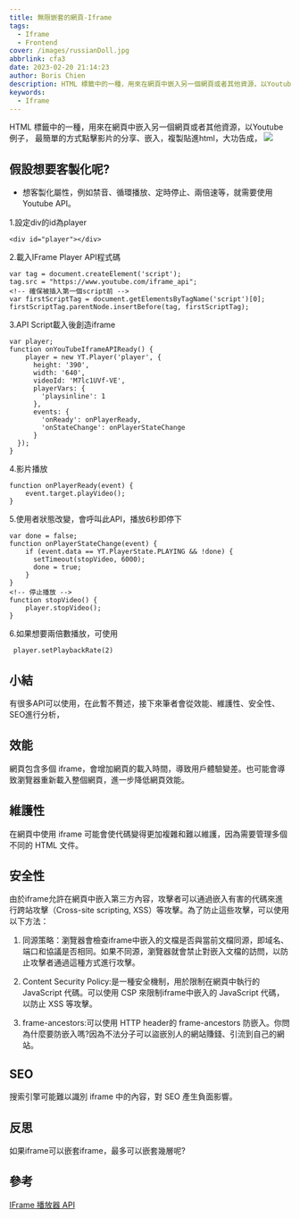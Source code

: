 ```yaml
---
title: 無限嵌套的網頁-Iframe
tags:
  - Iframe
  - Frontend
cover: /images/russianDoll.jpg
abbrlink: cfa3
date: 2023-02-20 21:14:23
author: Boris Chien
description: HTML 標籤中的一種，用來在網頁中嵌入另一個網頁或者其他資源，以Youtube例子，最簡單的方式點擊影片的分享、嵌入，複製貼進html，大功告成
keywords:
  - Iframe
---
```


HTML 標籤中的一種，用來在網頁中嵌入另一個網頁或者其他資源，以Youtube例子，
最簡單的方式點擊影片的分享、嵌入，複製貼進html，大功告成，
![](/images/embed.jpg)

## 假設想要客製化呢?
- 想客製化屬性，例如禁音、循環播放、定時停止、兩倍速等，就需要使用Youtube API。

1.設定div的id為player

```
<div id="player"></div>
```
2.載入IFrame Player API程式碼
```
var tag = document.createElement('script');
tag.src = "https://www.youtube.com/iframe_api";
<!-- 確保被插入第一個script前 -->
var firstScriptTag = document.getElementsByTagName('script')[0];
firstScriptTag.parentNode.insertBefore(tag, firstScriptTag);
```
3.API Script載入後創造iframe
```
var player;
function onYouTubeIframeAPIReady() {
    player = new YT.Player('player', {
      height: '390',
      width: '640',
      videoId: 'M7lc1UVf-VE',
      playerVars: {
        'playsinline': 1
      },
      events: {
        'onReady': onPlayerReady,
        'onStateChange': onPlayerStateChange
      }
  });
}
```
4.影片播放
```
function onPlayerReady(event) {
    event.target.playVideo();
}
```
5.使用者狀態改變，會呼叫此API，播放6秒即停下
```
var done = false;
function onPlayerStateChange(event) {
    if (event.data == YT.PlayerState.PLAYING && !done) {
      setTimeout(stopVideo, 6000);
      done = true;
    }
}
<!-- 停止播放 -->
function stopVideo() {
    player.stopVideo();
}
```
6.如果想要兩倍數播放，可使用
```
 player.setPlaybackRate(2)

```
## 小結
有很多API可以使用，在此暫不贅述，接下來筆者會從效能、維護性、安全性、SEO進行分析，

## 效能
網頁包含多個 iframe，會增加網頁的載入時間，導致用戶體驗變差。也可能會導致瀏覽器重新載入整個網頁，進一步降低網頁效能。

## 維護性
在網頁中使用 iframe 可能會使代碼變得更加複雜和難以維護，因為需要管理多個不同的 HTML 文件。

## 安全性
由於iframe允許在網頁中嵌入第三方內容，攻擊者可以通過嵌入有害的代碼來進行跨站攻擊（Cross-site scripting, XSS）等攻擊。為了防止這些攻擊，可以使用以下方法：

1. 同源策略：瀏覽器會檢查iframe中嵌入的文檔是否與當前文檔同源，即域名、端口和協議是否相同。如果不同源，瀏覽器就會禁止對嵌入文檔的訪問，以防止攻擊者通過這種方式進行攻擊。

2. Content Security Policy:是一種安全機制，用於限制在網頁中執行的 JavaScript 代碼。可以使用 CSP 來限制iframe中嵌入的 JavaScript 代碼，以防止 XSS 等攻擊。

3. frame-ancestors:可以使用 HTTP header的 frame-ancestors 防嵌入。你問為什麼要防嵌入嗎?因為不法分子可以盜嵌別人的網站賺錢、引流到自己的網站。

## SEO
搜索引擎可能難以識別 iframe 中的內容，對 SEO 產生負面影響。

## 反思
如果iframe可以嵌套iframe，最多可以嵌套幾層呢?

## 參考
[IFrame 播放器 API](https://developers.google.com/youtube/iframe_api_reference)